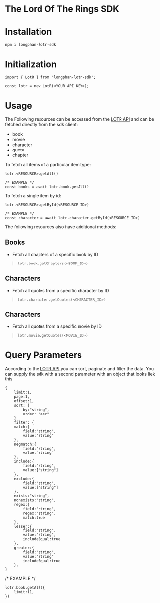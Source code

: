 # The Lord Of The Rings SDK
# Installation
```
npm i longphan-lotr-sdk
```
# Initialization
```
import { LotR } from "longphan-lotr-sdk";

const lotr = new LotR(<YOUR_API_KEY>);
```
# Usage
The Following resources can be accessed from the [LOTR API](https://the-one-api.dev/documentation) and can be fetched directly from the sdk client:
- book
- movie
- character
- quote
- chapter

To fetch all items of a particular item type:
```
lotr.<RESOURCE>.getAll()

/* EXAMPLE */
const books = await lotr.book.getAll()
```
To fetch a single item by id:
```
lotr.<RESOURCE>.getById(<RESOURCE ID>)

/* EXAMPLE */
const character = await lotr.character.getById(<RESOURCE ID>)
```

The following resources also have additional methods:
## Books
- Fetch all chapters of a specific book by ID
> `lotr.book.getChapters(<BOOK_ID>)`
## Characters
- Fetch all quotes from a specific character by ID
> `lotr.character.getQuotes(<CHARACTER_ID>)`
## Characters
- Fetch all quotes from a specific movie by ID
> `lotr.movie.getQuotes(<MOVIE_ID>)`

# Query Parameters
According to the [LOTR API](https://the-one-api.dev/documentation),you can sort, paginate and filter the data. You can supply the sdk with a second parameter with an object that looks liek this 
```
{
    limit:1,
    page:1,
    offset:1,
    sort: {
        by:"string",
        order: "asc"
    }
    filter: {
    match:{
        field:"string",
        value:"string"
    },
    negmatch:{
        field:"string",
        value:"string"
    },
    include:{
        field:"string",
        value:["string"]
    },
    exclude:{
        field:"string",
        value:["string"]
    },
    exists:"string",
    nonexists:"string",
    regex:{
        field:"string",
        regex:"string",
        match:true
    },
    lesser:{
        field:"string",
        value:"string",
        includeEqual:true
    },
    greater:{
        field:"string",
        value:"string"
        includeEqual:true
    },
}
```
/* EXAMPLE */
```
lotr.book.getAll({
    limit:11,
})
